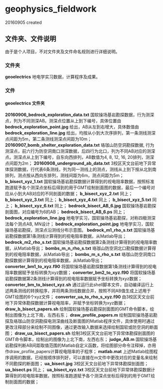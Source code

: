 # geophysics_fieldwork
20160905 created

## 文件夹、文件说明

由于是个人项目，不对文件夹及文件命名规则进行详细说明。

### 文件夹

**geoelectrics** 地电学实习数据，计算程序及成果。

### 文件

#### geoelectrics 文件夹

**20160906_bedrock_exploration_data.txt** 国软操场基岩勘探数据，行为测深点，列为不同测深AB。测深点位置从上到下编号，具体位置由 **bedrock_exploration_point.jpg** 给出，AB从左到右增大，具体数值由 **bedrock_exploration_line.jpg** 给出，均按从小到大次序排列，第一条测线测深点间距为5m，第二条测线测深点间距为10m；
**20160907_bomb_shelter_exploration_data.txt** 珞珈山防空洞勘探数据, 行为测深点，前六行为防空洞南口测深数据，后四行为北口，列为不同AB对应的测深点。测深点从上到下编号，自东向西排列，AB数值为4, 8, 12, 16, 20排列，测深点间距为2m；
**20160908_underground_ab_data.txt** 3校区天文台前地下异常体探测数据，行代表6条测线，列为同一测线上的测点，测线从上到下按从北到南排列，测点按从西向东排列，测线间距为6m，测点间距为5m；
**b_bisect_xyz_1.txt** 国软操场基岩勘探数据计算得到的视电阻率数据，按照标准跑道赋予各个测深点坐标后得到的用于GMT绘制剖面图的数据，最后一个编号对应从小到大AB对应的不同剖面的数据；
**b_bisect_xyz_2.txt** 同上；
**b_bisect_xyz_3.txt** 同上；
**b_bisect_xyz_4.txt** 同上；
**b_bisect_xyz_5.txt** 同上；
**b_bisect_xyz_6.txt** 同上；
**bedrock_bisect_AB_6.jpg** 国软操场基岩勘探剖面图，对应编号为6的AB；
**bedrock_bisect_AB_6.ps** 同上；
**bedrock_exploration_line.jpg** 地电学实习，国软操场基岩勘探，对称四极测深法每个测点AB, MN设计；
**bedrock_exploration_point.jpg** 地电学实习，国软操场基岩勘探，测深点沿测线分布示意图。
**bedrock_m1_rho_s.txt** 国软操场基岩勘探数据第1条测线计算得到的视电阻率数据，从Matlab导出；
**bedrock_m2_rho_s.txt** 国软操场基岩勘探数据第2条测线计算得到的视电阻率数据，从Matlab导出；
**bombs_m_n_rho_s.txt** 珞珈山防空洞北口勘探数据计算得到的视电阻率数据，从Matlab导出；
**bombs_m_s_rho_s.txt** 珞珈山防空洞南口勘探数据计算得到的视电阻率数据，从Matlab导出；
**converter_bm1_to_xyz.f90** 将国软操场基岩勘探数据第1条测线计算得到的视电阻率数据赋予坐标转换为xyz数据；
**converter_bm2_to_xyz.f90** 将国软操场基岩勘探数据第2条测线计算得到的视电阻率数据赋予坐标转换为xyz数据；
**converter_bm_to_bisect_xyz.sh** 通过运行此shell脚本文件，自动编译运行上述两条测线的转换程序，并将两条测线数据合并，按照不同AB值生成上述用于GMT绘图的6个xyz文件；
**converter_ua_to_rho_s_xyz.f90** 由3校区天文台前地下异常体勘探数据计算视电阻率，并赋予坐标转换为xyz数据；
**draw_b_bisect_papers.sh** 绘制国软操场基岩勘探剖面图的GMT命令脚本，绘制出图像为上北下南，左西右东；
**draw_profile_papers.m** 绘制国软操场基岩勘探及珞珈山防空洞勘探电测深曲线及断面图的Matlab程序文件，具体使用时通过更改注释部分来绘制不同图像，通过更改输入数据来选择绘制国软或防空洞的断面图；
**draw_ua_bisect_papers.sh** 绘制3校区天文台前地下异常体勘探剖面图的GMT命令脚本，绘制出的图像为上北下南，左西右东；
**judge_AB.m** 国软操场基岩勘探判断AB间距取值范围的Matlab自定义函数，将绘图部分命令注释掉，亦用作draw_profile_papers计算视电阻率的子程序；
**matlab.mat** 上述Matlab绘图程序调用的数据，已经按顺序排列好，可以直接在m文件中更改对应的变量名来绘制不同勘探的断面图；
**ua_bisect.jpg** 3校区天文台前地下异常体勘探剖面图；
**ua_bisect.ps** 同上；
**ua_bisect_xyz.txt** 3校区天文台前地下异常体勘探数据计算得到的视电阻率数据，按照标准跑道赋予各个测深点坐标后得到的用于GMT绘制剖面图的数据；
